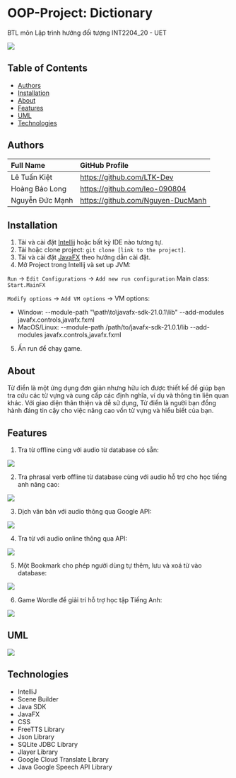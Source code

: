 # OOP-Project: Dictionary

BTL môn Lập trình hướng đối tượng INT2204_20 - UET 

![](src/img/img.png)


## Table of Contents

- [Authors](#authors)
- [Installation](#installation)
- [About](#about)
- [Features](#features)
- [UML](#uml)
- [Technologies](#technologies)


## Authors

| Full Name          | GitHub Profile                       |
|:-------------------|:-------------------------------------|
| Lê Tuấn Kiệt       | <https://github.com/LTK-Dev>         |
| Hoàng Bảo Long     | <https://github.com/leo-090804>      |
| Nguyễn Đức Mạnh    | <https://github.com/Nguyen-DucManh>  |

## Installation  
1. Tải và cài đặt [Intellij](https://www.jetbrains.com/idea/download) hoặc bất kỳ IDE nào tương tự.
2. Tải hoặc clone project: `git clone [link to the project]`.
3. Tải và cài đặt [JavaFX](https://openjfx.io/openjfx-docs) theo hướng dẫn cài đặt.
4. Mở Project trong Intellij và set up JVM:

`Run` -> `Edit Configurations` -> `Add new run configuration` 
 Main class: `Start.MainFX`

`Modify options` -> `Add VM options` -> VM options: 
- Window: --module-path "\path\to\javafx-sdk-21.0.1\lib" --add-modules javafx.controls,javafx.fxml
- MacOS/Linux: --module-path /path/to/javafx-sdk-21.0.1/lib --add-modules javafx.controls,javafx.fxml

5. Ấn run để chạy game.

## About 

 Từ điển là một ứng dụng đơn giản nhưng hữu ích được thiết kế để giúp bạn tra cứu các từ vựng và cung cấp các định nghĩa, ví dụ và thông tin liên quan khác. Với giao diện thân thiện và dễ sử dụng, Từ điển là người bạn đồng hành đáng tin cậy cho việc nâng cao vốn từ vựng và hiểu biết của bạn.

## Features

1. Tra từ offline cùng với audio từ database có sẵn: 

![](src/img/img1.png)

2. Tra phrasal verb offline từ database cùng với audio hỗ trợ cho học tiếng anh nâng cao: 

![](src/img/img2.png)

3. Dịch văn bản với audio thông qua Google API:

![](src/img/img3.png)

4. Tra từ với audio online thông qua API:

![](src/img/img4.png)

5. Một Bookmark cho phép người dùng tự thêm, lưu và xoá từ vào database:

![](src/img/img5.png)

6. Game Wordle để giải trí hỗ trợ học tập Tiếng Anh:

![](src/img/img6.png)

## UML 

![](src/img/UML.png)

## Technologies
- IntelliJ  
- Scene Builder 
- Java SDK
- JavaFX 
- CSS
- FreeTTS Library
- Json Library
- SQLite JDBC Library
- Jlayer Library
- Google Cloud Translate Library
- Java Google Speech API Library


